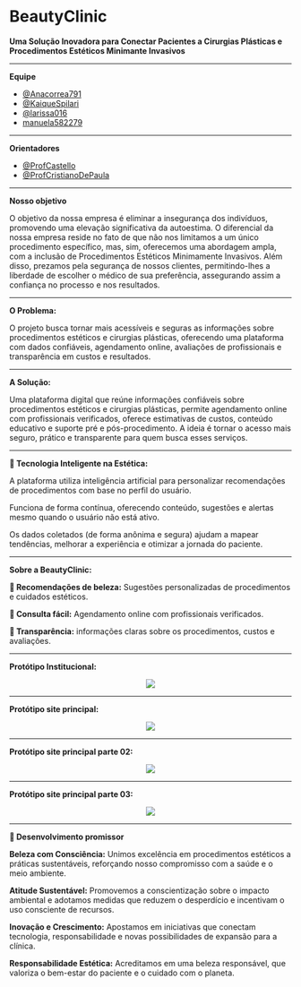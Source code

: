 # BeautyClinic

**Uma Solução Inovadora para Conectar Pacientes a Cirurgias Plásticas e Procedimentos Estéticos Minimante Invasivos**

---

**Equipe**

- [@Anacorrea791](https://github.com/anacorrea791)
- [@KaiqueSpilari](https://github.com/KaiqueSpilari)
- [@larissa016](https://github.com/larissa016)
- [manuela582279](https://github.com/manuela582279)

---

**Orientadores** 

- [@ProfCastello](https://www.github.com/ProfCastello)
- [@ProfCristianoDePaula](https://www.github.com/ProfCristianoDePaula)

---
**Nosso objetivo**

O objetivo da nossa empresa é eliminar a insegurança dos indivíduos, promovendo uma elevação significativa da autoestima. O diferencial da nossa empresa reside no fato de que não nos limitamos a um único procedimento específico, mas, sim, oferecemos uma abordagem ampla, com a inclusão de Procedimentos Estéticos Minimamente Invasivos. Além disso, prezamos pela segurança de nossos clientes, permitindo-lhes a liberdade de escolher o médico de sua preferência, assegurando assim a confiança no processo e nos resultados.

---

**O Problema:**

O projeto busca tornar mais acessíveis e seguras as informações sobre procedimentos estéticos e cirurgias plásticas, oferecendo uma plataforma com dados confiáveis, agendamento online, avaliações de profissionais e transparência em custos e resultados.

---

**A Solução:**

Uma plataforma digital que reúne informações confiáveis sobre procedimentos estéticos e cirurgias plásticas, permite agendamento online com profissionais verificados, oferece estimativas de custos, conteúdo educativo e suporte pré e pós-procedimento. A ideia é tornar o acesso mais seguro, prático e transparente para quem busca esses serviços.

---

**📱 Tecnologia Inteligente na Estética:**

A plataforma utiliza inteligência artificial para personalizar recomendações de procedimentos com base no perfil do usuário.

Funciona de forma contínua, oferecendo conteúdo, sugestões e alertas mesmo quando o usuário não está ativo.

Os dados coletados (de forma anônima e segura) ajudam a mapear tendências, melhorar a experiência e otimizar a jornada do paciente.

---

**Sobre a BeautyClinic:**

**💎 Recomendações de beleza:** 
Sugestões personalizadas de procedimentos e cuidados estéticos.



**💄 Consulta fácil:**
Agendamento online com profissionais verificados.



**🌸 Transparência:**
informações claras sobre os procedimentos, custos e avaliações.

---

**Protótipo Institucional:**
<center>
<a>
<img src="img/imagem01.jpg"> 
</a>
</center>

---

**Protótipo site principal:**
<center>
<a>
<img src="img/imagem02.jpg"> 
</a>
</center>

---

**Protótipo site principal parte 02:**
<center>
<a>
<img src="img/imagem03.jpg">
</a>
</center>

---

**Protótipo site principal parte 03:**
<center>
<a>
<img src="img/imagem04.png">
</a>
</center>

---

**🌼 Desenvolvimento promissor**

**Beleza com Consciência:** Unimos excelência em procedimentos estéticos a práticas sustentáveis, reforçando nosso compromisso com a saúde e o meio ambiente.


**Atitude Sustentável:** Promovemos a conscientização sobre o impacto ambiental e adotamos medidas que reduzem o desperdício e incentivam o uso consciente de recursos.


**Inovação e Crescimento:** Apostamos em iniciativas que conectam tecnologia, responsabilidade e novas possibilidades de expansão para a clínica.


**Responsabilidade Estética:** Acreditamos em uma beleza responsável, que valoriza o bem-estar do paciente e o cuidado com o planeta.
